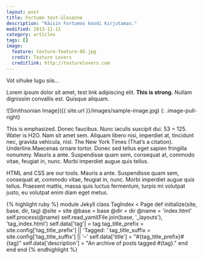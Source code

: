 ```yaml
---
layout: post
title: Fortumo test-ülesanne
description: "Käisin Fortumos koodi kirjutamas."
modified: 2013-11-11
category: articles
tags: []
image:
  feature: texture-feature-05.jpg
  credit: Texture Lovers
  creditlink: http://texturelovers.com
---
```



Vot sihuke lugu siis...

Lorem ipsum dolor sit amet, test link adipiscing elit. **This is
strong.** Nullam dignissim convallis est. Quisque aliquam.

![Smithsonian Image]({{ site.url }}/images/sample-image.jpg)
{: .image-pull-right}

This is emphasized. Donec faucibus. Nunc iaculis suscipit dui. 53 =
125. Water is H2O. Nam sit amet sem. Aliquam libero nisi, imperdiet
at, tincidunt nec, gravida vehicula, nisl. The New York Times (That’s
a citation). Underline.Maecenas ornare tortor. Donec sed tellus eget
sapien fringilla nonummy. Mauris a ante. Suspendisse quam sem,
consequat at, commodo vitae, feugiat in, nunc. Morbi imperdiet augue
quis tellus.

HTML and CSS are our tools. Mauris a ante. Suspendisse quam sem,
consequat at, commodo vitae, feugiat in, nunc. Morbi imperdiet augue
quis tellus. Praesent mattis, massa quis luctus fermentum, turpis mi
volutpat justo, eu volutpat enim diam eget metus.

{% highlight ruby %}
module Jekyll
  class TagIndex < Page
    def initialize(site, base, dir, tag)
      @site = site
      @base = base
      @dir = dir
      @name = 'index.html'
      self.process(@name)
      self.read_yaml(File.join(base, '_layouts'), 'tag_index.html')
      self.data['tag'] = tag
      tag_title_prefix = site.config['tag_title_prefix'] || 'Tagged: '
      tag_title_suffix = site.config['tag_title_suffix'] || '&#8211;'
      self.data['title'] = "#{tag_title_prefix}#{tag}"
      self.data['description'] = "An archive of posts tagged #{tag}."
    end
  end
end
{% endhighlight %}
